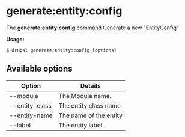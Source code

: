 # generate:entity:config
The **generate:entity:config** command Generate a new "EntityConfig"

**Usage:**
```
$ drupal generate:entity:config [options] 
```

## Available options
Option | Details
-------|-------------
--module | The Module name.
--entity-class | The entity class name
--entity-name | The name of the entity
--label | The entity label

